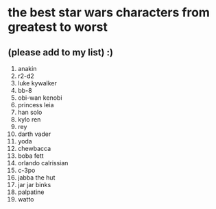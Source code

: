 # **the best star wars characters from greatest to worst**
## (please add to my list) :)
1. anakin
2. r2-d2
3. luke kywalker
4. bb-8
5. obi-wan kenobi
6. princess leia
7. han solo
8. kylo ren
9. rey
10. darth vader
11. yoda
12. chewbacca
13. boba fett
14. orlando calrissian
15. c-3po
16. jabba the hut
17. jar jar binks
18. palpatine
19. watto
